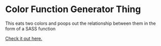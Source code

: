 # Color Function Generator Thing

This eats two colors and poops out the relationship between them in the form of a SASS function

[Check it out here.](http://ethanmuller.github.com/sass-color-function-generator-thing)
